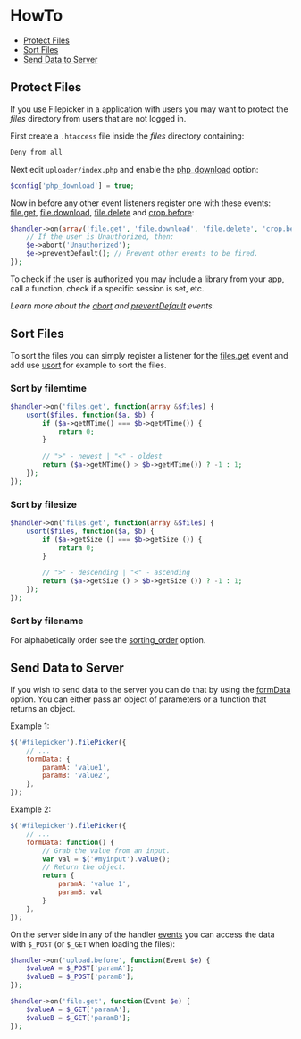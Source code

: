 # HowTo

- [Protect Files](#protect-files)
- [Sort Files](#sort-files)
- [Send Data to Server](#send-data-to-server)

## Protect Files

If you use Filepicker in a application with users you may want to protect the _files_ directory from users that are not logged in.

First create a `.htaccess` file inside the _files_ directory containing:

```php
Deny from all 
```

Next edit `uploader/index.php` and enable the [php_download](configphp.md#php_download) option: 

```php
$config['php_download'] = true;
```

Now in before any other event listeners register one with these events: [file.get](handler.md#fileget), [file.download](handler.md#filedownload), [file.delete](handler.md#filedelete) and [crop.before](handler.md#cropbefore):

```php
$handler->on(array('file.get', 'file.download', 'file.delete', 'crop.before'), function(Event $e) {
	// If the user is Unauthorized, then:
	$e->abort('Unauthorized');
	$e->preventDefault(); // Prevent other events to be fired.
});
```

To check if the user is authorized you may include a library from your app, call a function, check if a specific session is set, etc.

_Learn more about the [abort](handler.md#abort) and [preventDefault](handler.md#preventdefault) events._

## Sort Files

To sort the files you can simply register a listener for the [files.get](handler#filesget) event and add use [usort](https://php.net/manual/en/function.usort.php) for example to sort the files.

### Sort by filemtime 

```php
$handler->on('files.get', function(array &$files) {
	usort($files, function($a, $b) {
		if ($a->getMTime() === $b->getMTime()) {
			return 0;
		}
		
		// ">" - newest | "<" - oldest
		return ($a->getMTime() > $b->getMTime()) ? -1 : 1;
	});
});
```

### Sort by filesize 
```php
$handler->on('files.get', function(array &$files) {
	usort($files, function($a, $b) {
		if ($a->getSize () === $b->getSize ()) {
			return 0;
		}
		
		// ">" - descending | "<" - ascending
		return ($a->getSize () > $b->getSize ()) ? -1 : 1;
	});
});
```

### Sort by filename

For alphabetically order see the [sorting_order](configphp.md#sorting_order) option.

## Send Data to Server

If you wish to send data to the server you can do that by using the [formData](configjs.md#formdata) option. You can either pass an object of parameters or a function that returns an object.

Example 1:

```javascript	
$('#filepicker').filePicker({
	// ... 
	formData: {
		paramA: 'value1',
		paramB: 'value2',
	},
});
```

Example 2:

```javascript   
$('#filepicker').filePicker({
	// ... 
	formData: function() { 
		// Grab the value from an input.
		var val = $('#myinput').value();
		// Return the object.
		return {
			paramA: 'value 1',
			paramB: val
		} 
	},
});
```

On the server side in any of the handler [events](handler.md) you can access the data with `$_POST` (or `$_GET` when loading the files):

```php
$handler->on('upload.before', function(Event $e) {
	$valueA = $_POST['paramA'];
	$valueB = $_POST['paramB'];
});

$handler->on('file.get', function(Event $e) {
	$valueA = $_GET['paramA'];
	$valueB = $_GET['paramB'];
});
```
